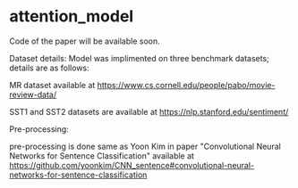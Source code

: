 # attention_model

Code of the paper will be available soon.


Dataset details:
Model was implimented on three benchmark datasets; details are as follows:

MR dataset available at https://www.cs.cornell.edu/people/pabo/movie-review-data/

SST1 and SST2 datasets are available at https://nlp.stanford.edu/sentiment/

Pre-processing:

pre-processing is done same as Yoon Kim in paper "Convolutional Neural Networks for Sentence Classification" available at
https://github.com/yoonkim/CNN_sentence#convolutional-neural-networks-for-sentence-classification

